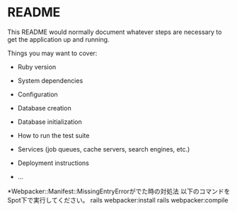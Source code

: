 # README

This README would normally document whatever steps are necessary to get the
application up and running.

Things you may want to cover:

* Ruby version

* System dependencies

* Configuration

* Database creation

* Database initialization

* How to run the test suite

* Services (job queues, cache servers, search engines, etc.)

* Deployment instructions

* ...

*Webpacker::Manifest::MissingEntryErrorがでた時の対処法
以下のコマンドをSpot下で実行してください。 
rails webpacker:install
rails webpacker:compile

